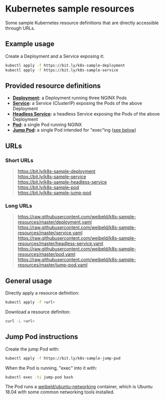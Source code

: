 # Kubernetes sample resources

Some sample Kubernetes resource definitions that are directly accessible through URLs.

## Example usage

Create a Deployment and a Service exposing it:

```bash
kubectl apply -f https://bit.ly/k8s-sample-deployment
kubectl apply -f https://bit.ly/k8s-sample-service
```

## Provided resource definitions

- **[Deployment](deployment.yaml):** a Deployment running three NGINX Pods
- **[Service](service.yaml):** a Service (ClusterIP) exposing the Pods of the above Deployment
- **[Headless Service](headless-service.yaml):** a headless Service exposing the Pods of the above Deployment
- **[Pod](pod.yaml):** a single Pod running NGINX
- **[Jump Pod](jump-pod.yaml):** a single Pod intended for "exec"ing ([see below](#jump-pod-instructions))

## URLs

### Short URLs

> <https://bit.ly/k8s-sample-deployment><br />
<https://bit.ly/k8s-sample-service><br />
<https://bit.ly/k8s-sample-headless-service><br />
<https://bit.ly/k8s-sample-pod><br />
<https://bit.ly/k8s-sample-jump-pod>

### Long URLs

> <https://raw.githubusercontent.com/weibeld/k8s-sample-resources/master/deployment.yaml><br />
<https://raw.githubusercontent.com/weibeld/k8s-sample-resources/master/service.yaml><br />
<https://raw.githubusercontent.com/weibeld/k8s-sample-resources/master/headless-service.yaml><br />
<https://raw.githubusercontent.com/weibeld/k8s-sample-resources/master/pod.yaml><br />
<https://raw.githubusercontent.com/weibeld/k8s-sample-resources/master/jump-pod.yaml>

## General usage

Directly apply a resource definition:

```bash
kubectl apply -f <url>
```

Download a resource definiton:

```bash
curl -L <url>
```

## Jump Pod instructions

Create the jump Pod with:

```bash
kubectl apply -f https://bit.ly/k8s-sample-jump-pod
```

When the Pod is running, "exec" into it with:

```bash
kubectl exec -ti jump-pod bash
```

The Pod runs a [weibeld/ubuntu-networking](https://github.com/weibeld/docker-ubuntu-networking) container, which is Ubuntu 18.04 with some common networking tools installed.
